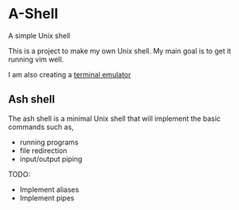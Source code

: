 # A-Shell
A simple Unix shell

This is a project to make my own Unix shell. My main goal is to get it running vim well.

I am also creating a [terminal emulator](github.com/adhfmz7/termu)

## Ash shell
The ash shell is a minimal Unix shell that will implement the basic commands such as,
- running programs
- file redirection
- input/output piping

TODO: 
- Implement aliases
- Implement pipes
